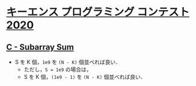 # [キーエンス プログラミング コンテスト 2020](https://atcoder.jp/contests/keyence2020/tasks)

## [C - Subarray Sum](https://atcoder.jp/contests/keyence2020/tasks/keyence2020_c)
- S を K 個，`1e9` を `(N - K)` 個並べれば良い．
    - ただし，`S = 1e9` の場合は，
    - S を K 個，`(1e9 - 1)` を `(N - K)` 個並べれば良い．

